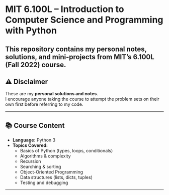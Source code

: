 # MIT 6.100L – Introduction to Computer Science and Programming with Python

This repository contains my personal notes, solutions, and mini-projects from **MIT’s 6.100L (Fall 2022)** course.  
---

## ⚠️ Disclaimer
These are my **personal solutions and notes**.  
I encourage anyone taking the course to attempt the problem sets on their own first before referring to my code.

---

## 📚 Course Content
- **Language:** Python 3
- **Topics Covered:**
  - Basics of Python (types, loops, conditionals)
  - Algorithms & complexity
  - Recursion
  - Searching & sorting
  - Object-Oriented Programming
  - Data structures (lists, dicts, tuples)
  - Testing and debugging

---



